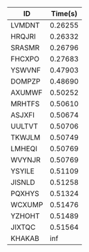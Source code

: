 |ID|Time(s)|
|-|-|
|LVMDNT|0.26255|
|HRQJRI|0.26332|
|SRASMR|0.26796|
|FHCXPO|0.27683|
|YSWVNF|0.47903|
|DOMPZP|0.48690|
|AXUMWF|0.50252|
|MRHTFS|0.50610|
|ASJXFI|0.50674|
|UULTVT|0.50706|
|TKWJLM|0.50749|
|LMHEQI|0.50769|
|WVYNJR|0.50769|
|YSYILE|0.51109|
|JISNLD|0.51258|
|PQXHYS|0.51324|
|WCXUMP|0.51476|
|YZHOHT|0.51489|
|JIXTQC|0.51564|
|KHAKAB|inf|
